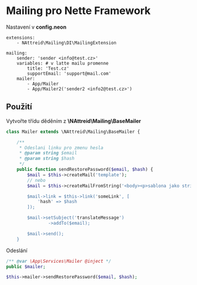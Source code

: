 # Mailing pro Nette Framework
Nastavení v **config.neon**
```neon
extensions:
    - NAttreid\Mailing\DI\MailingExtension

mailing:
    sender: 'sender <info@test.cz>'
    variables: # v latte mailu promenne
        title: 'Test.cz' 
        supportEmail: 'support@mail.com' 
    mailer: 
        - App/Mailer
        - App/Mailer2('sender2 <info2@test.cz>')
```

## Použití
Vytvořte třídu děděním z **\NAttreid\Mailing\BaseMailer**
```php
class Mailer extends \NAttreid\Mailing\BaseMailer {

    /**
     * Odeslani linku pro zmenu hesla
     * @param string $email
     * @param string $hash
     */
    public function sendRestorePassword($email, $hash) {
        $mail = $this->createMail('template');
        // nebo
        $mail = $this->createMailFromString('<body><p>sablona jako string</p></body>);

        $mail->link = $this->link('someLink', [
            'hash' => $hash
        ]);

        $mail->setSubject('translateMessage')
                ->addTo($email);

        $mail->send();
    }
```

Odeslání
```php
/** @var \App\Services\Mailer @inject */
public $mailer;

$this->mailer->sendRestorePassword($email, $hash);
```